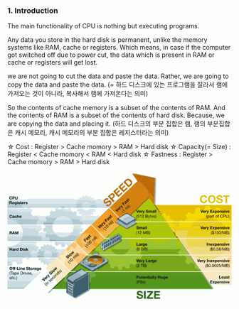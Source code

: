 ### 1. Introduction

The main functionality of CPU is nothing but executing programs.

Any data you store in the hard disk is permanent, unlike the memory systems like RAM, cache or registers. Which means, in case if the computer got switched off due to power cut, the data which is present in RAM or cache or registers will get lost.

we are not going to cut the data and paste the data. Rather, we are going to copy the data and paste the data. (= 하드 디스크에 있는 프로그램을 잘라서 램에 가져오는 것이 아니라, 복사해서 램에 가져온다는 의미)

So the contents of cache memory is a subset of the contents of RAM. And the contents of RAM is a subset of the contents of hard disk. Because, we are copying the data and placing it. (하드 디스크의 부분 집합은 램, 램의 부분집합은 캐시 메모리, 캐시 메모리의 부분 집합은 레지스터라는 의미)  

☆ Cost : Register > Cache momory > RAM > Hard disk 
☆ Capacity(= Size) : Register < Cache momory < RAM < Hard disk 
☆ Fastness : Register > Cache momory > RAM > Hard disk

![](images/memory_hierarchy.png)